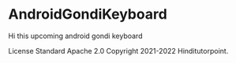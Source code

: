 # AndroidGondiKeyboard
Hi this upcoming android gondi keyboard

License
Standard Apache 2.0
Copyright 2021-2022 Hinditutorpoint.
